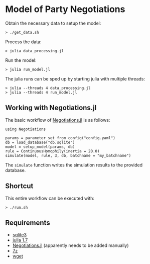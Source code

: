 # Model of Party Negotiations

Obtain the necessary data to setup the model:

```
> ./get_data.sh
```

Process the data:

```
> julia data_processing.jl
```

Run the model:

```
> julia run_model.jl
```

The julia runs can be sped up by starting julia with multiple threads:

```
> julia --threads 4 data_processing.jl
> julia --threads 4 run_model.jl
```


## Working with Negotiations.jl

The basic workflow of [Negotiations.jl](https://github.com/social-dynamics/party-negotiations) is as follows:

```{julia}
using Negotiations

params = parameter_set_from_config("config.yaml")
db = load_database("db.sqlite")
model = setup_model(params, db)
rule = ContinuousHomophily(inertia = 20.0)
simulate(model, rule, 3, db, batchname = "my_batchname")
```

The `simulate` function writes the simulation results to the provided database.


## Shortcut

This entire workflow can be executed with:

```
> ./run.sh
```


## Requirements

* [sqlite3](https://sqlite.org/download.html)
* [julia 1.7](https://julialang.org/downloads/)
* [Negotiations.jl](https://github.com/social-dynamics/Negotiations.jl) (apparently needs to be added manually)
* [7z](https://www.7-zip.org/download.html)
* [wget](https://www.gnu.org/software/wget/)
